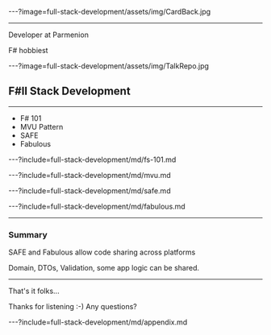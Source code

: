 ---?image=full-stack-development/assets/img/CardBack.jpg

---

Developer at Parmenion

F# hobbiest

---?image=full-stack-development/assets/img/TalkRepo.jpg

## F#ll Stack Development ##

---

- F# 101
- MVU Pattern
- SAFE
- Fabulous


---?include=full-stack-development/md/fs-101.md

---?include=full-stack-development/md/mvu.md

---?include=full-stack-development/md/safe.md

---?include=full-stack-development/md/fabulous.md


---

### Summary

SAFE and Fabulous allow code sharing across platforms

Domain, DTOs, Validation, some app logic can be shared.

---

That's it folks...

Thanks for listening :-) Any questions?

---?include=full-stack-development/md/appendix.md
